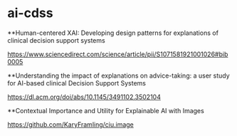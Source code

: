 # ai-cdss

**Human-centered XAI: Developing design patterns for explanations of clinical decision support systems 

https://www.sciencedirect.com/science/article/pii/S1071581921001026#bib0005 

**Understanding the impact of explanations on advice-taking: a
user study for AI-based clinical Decision Support Systems

https://dl.acm.org/doi/abs/10.1145/3491102.3502104

**Contextual Importance and Utility for Explainable AI with Images

https://github.com/KaryFramling/ciu.image

